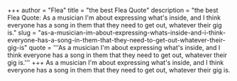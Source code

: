 +++
author = "Flea"
title = "the best Flea Quote"
description = "the best Flea Quote: As a musician I'm about expressing what's inside, and I think everyone has a song in them that they need to get out, whatever their gig is."
slug = "as-a-musician-im-about-expressing-whats-inside-and-i-think-everyone-has-a-song-in-them-that-they-need-to-get-out-whatever-their-gig-is"
quote = '''As a musician I'm about expressing what's inside, and I think everyone has a song in them that they need to get out, whatever their gig is.'''
+++
As a musician I'm about expressing what's inside, and I think everyone has a song in them that they need to get out, whatever their gig is.
